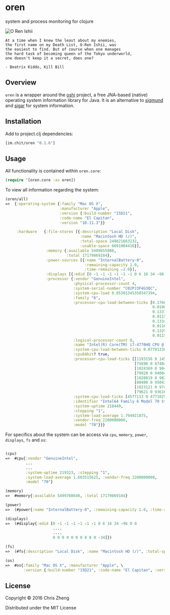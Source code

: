 # oren

system and process monitoring for clojure

![O Ren Ishii](https://raw.githubusercontent.com/zcaudate/oren/master/kill-bill-lucy-liu-o-ren-ishii.jpg)

    At a time when I knew the least about my enemies,
    the first name on my Death List, O-Ren Ishii, was
    the easiest to find. But of course when one manages
    the hard task of becoming queen of the Tokyo underworld,
    one doesn't keep it a secret, does one?
     
    - Beatrix Kiddo, Kill Bill
  
## Overview

`oren` is a wrapper around the [oshi](https://github.com/dblock/oshi) project, a free JNA-based (native) operating system information library for Java. It is an alternative to [sigmund](https://github.com/zcaudate/sigmund) and [sigar](https://github.com/hyperic/sigar) for system information.

## Installation

Add to project.clj dependencies:

```clojure
[im.chit/oren "0.1.6"]
```

## Usage

All functionality is contained within `oren.core`:

```clojure
(require '[oren.core :as oren])

```

To view all information regarding the system:

```clojure
(oren/all)
=>  {:operating-system {:family "Mac OS X",
                        :manufacturer "Apple",
                        :version {:build-number "15D21",
                        :code-name "El Capitan",
                        :version "10.11.3"}}

     :hardware   {:file-stores [{:description "Local Disk",
                                 :name "Macintosh HD (/)",
                                 :total-space 249821663232,
                                 :usable-space 6691004416}],
                  :memory {:available 5489655808,
                           :total 17179869184},
                  :power-sources [{:name "InternalBattery-0",
                                   :remaining-capacity 1.0,
                                   :time-remaining -2.0}],
                  :displays [{:edid [0 -1 -1 -1 -1 -1 -1 0 6 16 34 -96 0 0 0 0 4 23 1 4 -91 33 21 120 2 111 -79 -89 85 76 -98 37 12 80 84 0 0 0 1 1 1 1 1 1 1 1 1 1 1 1 1 1 1 1 -17 -125 64 -96 -80 8 52 112 48 32 54 0 75 -49 16 0 0 26 0 0 0 -4 0 67 111 108 111 114 32 76 67 68 10 32 32 32 0 0 0 16 0 0 0 0 0 0 0 0 0 0 0 0 0 0 0 0 0 16 0 0 0 0 0 0 0 0 0 0 0 0 0 0 0 -34]}],
                  :processor {:vendor "GenuineIntel",
                              :physical-processor-count 4,
                              :system-serial-number "C02PJ3F4G3QC",
                              :system-cpu-load 0.05301345350347394,
                              :family "6",
                              :processor-cpu-load-between-ticks [0.17663193631951368
                                                                 0.010866610560713695
                                                                 0.13377820387398162
                                                                 0.011582505842628765
                                                                 0.13342550941401995
                                                                 0.011683154589585269
                                                                 0.1329983810870803
                                                                 0.011536209176998595],
                              :logical-processor-count 8,
                              :name "Intel(R) Core(TM) i7-4770HQ CPU @ 2.20GHz",
                              :system-cpu-load-between-ticks 0.07781338151067693,
                              :cpu64bit? true,
                              :processor-cpu-load-ticks [[1193156 0 1459374 12364714]
                                                         [75698 0 87484 14853666]
                                                         [1024369 0 984577 13008028]
                                                         [79928 0 94004 14842875]
                                                         [1020819 0 982824 13013289]
                                                         [80400 0 95043 14841327]
                                                         [1023121 0 974103 13019665]
                                                         [79621 0 93616 14843503]],
                              :system-cpu-load-ticks [4577113 0 4771025 110787068],
                              :identifier "Intel64 Family 6 Model 70 Stepping 1",
                              :system-uptime 218449,
                              :stepping "1",
                              :system-load-average 1.794921875,
                              :vendor-freq 2200000000,
                              :model "70"}}}
```

For specifics about the system can be access via `cpu`, `memory`, `power`, `displays`, `fs` and `os`:

```clojure

(cpu)
=>  #cpu{:vendor "GenuineIntel",
         ...
         ...
         :system-uptime 219323, :stepping "1",
         :system-load-average 1.603515625, :vendor-freq 2200000000,
         :model "70"}

(memory)
=>  #memory{:available 5499760640, :total 17179869184}

(power)
=>  (#power{:name "InternalBattery-0", :remaining-capacity 1.0, :time-remaining -2.0})

(displays)
=>  (#display{:edid [0 -1 -1 -1 -1 -1 -1 0 6 16 34 -96 0 0 
                     ....
                     ....
                     0 0 0 0 0 0 0 0 0 0 -34]})

(fs)
=>  (#fs{:description "Local Disk", :name "Macintosh HD (/)", :total-space 249821663232, :usable-space 6732836864})

(os)
=>  #os{:family "Mac OS X", :manufacturer "Apple", \
        :version {:build-number "15D21", :code-name "El Capitan", :version "10.11.3"}}

```

## License

Copyright © 2016 Chris Zheng

Distributed under the MIT License
